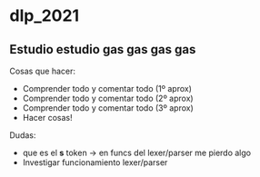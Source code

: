 # dlp_2021

## Estudio estudio gas gas gas gas

Cosas que hacer:

* Comprender todo y comentar todo (1º aprox)
* Comprender todo y comentar todo (2º aprox)
* Comprender todo y comentar todo (3º aprox)
* Hacer cosas!

Dudas:

* que es el __s__ token -> en funcs del lexer/parser me pierdo algo
* Investigar funcionamiento lexer/parser
